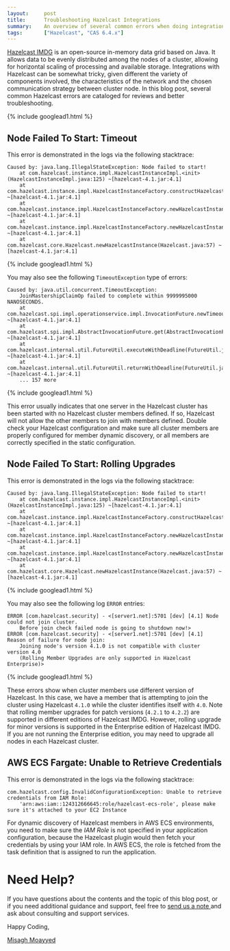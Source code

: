 ```yaml
---
layout:     post
title:      Troubleshooting Hazelcast Integrations
summary:    An overview of several common errors when doing integrations with Hazelcast distributed caching.
tags:       ["Hazelcast", "CAS 6.4.x"]
---
```


[Hazelcast IMDG](https://github.com/hazelcast/hazelcast) is an open-source in-memory data grid based on Java. It allows data to be evenly distributed among the nodes of a cluster, allowing for horizontal scaling of processing and available storage. Integrations with Hazelcast can be somewhat tricky, given different the variety of components involved, the characteristics of the network and the chosen communication strategy between cluster node. In this blog post, several common Hazelcast errors are cataloged for reviews and better troubleshooting.

{% include googlead1.html  %}

## Node Failed To Start: Timeout

This error is demonstrated in the logs via the following stacktrace:

```
Caused by: java.lang.IllegalStateException: Node failed to start!
    at com.hazelcast.instance.impl.HazelcastInstanceImpl.<init>(HazelcastInstanceImpl.java:125) ~[hazelcast-4.1.jar:4.1]
    at com.hazelcast.instance.impl.HazelcastInstanceFactory.constructHazelcastInstance(HazelcastInstanceFactory.java:211) ~[hazelcast-4.1.jar:4.1]
    at com.hazelcast.instance.impl.HazelcastInstanceFactory.newHazelcastInstance(HazelcastInstanceFactory.java:190) ~[hazelcast-4.1.jar:4.1]
    at com.hazelcast.instance.impl.HazelcastInstanceFactory.newHazelcastInstance(HazelcastInstanceFactory.java:128) ~[hazelcast-4.1.jar:4.1]
    at com.hazelcast.core.Hazelcast.newHazelcastInstance(Hazelcast.java:57) ~[hazelcast-4.1.jar:4.1]
```

{% include googlead1.html  %}

You may also see the following `TimeoutException` type of errors:

```
Caused by: java.util.concurrent.TimeoutException:
    JoinMastershipClaimOp failed to complete within 9999995000 NANOSECONDS.
    at com.hazelcast.spi.impl.operationservice.impl.InvocationFuture.newTimeoutException(InvocationFuture.java:85) ~[hazelcast-4.1.jar:4.1]
    at com.hazelcast.spi.impl.AbstractInvocationFuture.get(AbstractInvocationFuture.java:653) ~[hazelcast-4.1.jar:4.1]
    at com.hazelcast.internal.util.FutureUtil.executeWithDeadline(FutureUtil.java:389) ~[hazelcast-4.1.jar:4.1]
    at com.hazelcast.internal.util.FutureUtil.returnWithDeadline(FutureUtil.java:270) ~[hazelcast-4.1.jar:4.1]
    ... 157 more
```

{% include googlead1.html  %}

This error usually indicates that one server in the Hazelcast cluster has been started with no Hazelcast cluster members defined. If so, Hazelcast will not allow the other members to join with members defined. Double check your Hazelcast configuration and make sure all cluster members are properly configured for member dynamic discovery, or all members are correctly specified in the static configuration.

## Node Failed To Start: Rolling Upgrades

This error is demonstrated in the logs via the following stacktrace:

```
Caused by: java.lang.IllegalStateException: Node failed to start!
    at com.hazelcast.instance.impl.HazelcastInstanceImpl.<init>(HazelcastInstanceImpl.java:125) ~[hazelcast-4.1.jar:4.1]
    at com.hazelcast.instance.impl.HazelcastInstanceFactory.constructHazelcastInstance(HazelcastInstanceFactory.java:211) ~[hazelcast-4.1.jar:4.1]
    at com.hazelcast.instance.impl.HazelcastInstanceFactory.newHazelcastInstance(HazelcastInstanceFactory.java:190) ~[hazelcast-4.1.jar:4.1]
    at com.hazelcast.instance.impl.HazelcastInstanceFactory.newHazelcastInstance(HazelcastInstanceFactory.java:128) ~[hazelcast-4.1.jar:4.1]
    at com.hazelcast.core.Hazelcast.newHazelcastInstance(Hazelcast.java:57) ~[hazelcast-4.1.jar:4.1]
```

{% include googlead1.html  %}

You may also see the following log `ERROR` entries:

```
ERROR [com.hazelcast.security] - <[server1.net]:5701 [dev] [4.1] Node could not join cluster.
    Before join check failed node is going to shutdown now!>
ERROR [com.hazelcast.security] - <[server1.net]:5701 [dev] [4.1] Reason of failure for node join:
    Joining node's version 4.1.0 is not compatible with cluster version 4.0
    (Rolling Member Upgrades are only supported in Hazelcast Enterprise)>
```

{% include googlead1.html  %}

These errors show when cluster members use different version of Hazelcast. In this case, we have a member that is attempting to join the cluster using Hazelcast `4.1.0` while the cluster identifies itself with `4.0`. Note that rolling 
member upgrades for patch versions (`4.2.1` to `4.2.2`) are supported in different editions of Hazelcast IMDG. However, rolling upgrade for minor versions is supported in the Enterprise edition of Hazelcast IMDG. If you are not running the Enterprise 
edition, you may need to upgrade all nodes in each Hazelcast cluster.

## AWS ECS Fargate: Unable to Retrieve Credentials

This error is demonstrated in the logs via the following stacktrace:

```
com.hazelcast.config.InvalidConfigurationException: Unable to retrieve credentials from IAM Role:
    'arn:aws:iam::124312666645:role/hazelcast-ecs-role', please make sure it's attached to your EC2 Instance
```

For dynamic discovery of Hazelcast members in AWS ECS environments, you need to make sure the *IAM Role* is not specified in your application configuration, because the Hazelcast plugin would then fetch your credentials by using your IAM role. In AWS ECS, the role is fetched from the task definition that is assigned to run the application.

# Need Help?

If you have questions about the contents and the topic of this blog post, or if you need additional guidance and support, feel free to [send us a note ](/#contact-section-header) and ask about consulting and support services.

Happy Coding,

[Misagh Moayyed](https://fawnoos.com)
